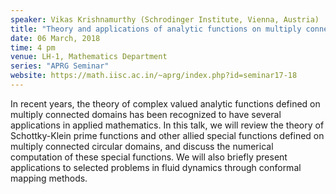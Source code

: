 ```yaml
---
speaker: Vikas Krishnamurthy (Schrodinger Institute, Vienna, Austria)
title: "Theory and applications of analytic functions on multiply connected domains"
date: 06 March, 2018
time: 4 pm
venue: LH-1, Mathematics Department
series: "APRG Seminar"
website: https://math.iisc.ac.in/~aprg/index.php?id=seminar17-18
---
```


In recent years, the theory of complex valued analytic functions defined on multiply connected domains has been recognized to have several applications in applied mathematics. In this talk, we will review the theory of Schottky-Klein prime functions and other allied special functions defined on multiply connected circular domains, and discuss the numerical computation of these special functions. We will also briefly present applications to selected problems in fluid dynamics through conformal mapping methods.
